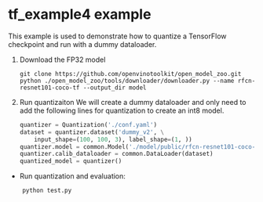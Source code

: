 tf_example4 example
=====================
This example is used to demonstrate how to quantize a TensorFlow checkpoint and run with a dummy dataloader.  

1. Download the FP32 model
    ```
    git clone https://github.com/openvinotoolkit/open_model_zoo.git
    python ./open_model_zoo/tools/downloader/downloader.py --name rfcn-resnet101-coco-tf --output_dir model 
    ```

2. Run quantizaiton
We will create a dummy dataloader and only need to add the following lines for quantization to create an int8 model.
    ```python
    quantizer = Quantization('./conf.yaml')
    dataset = quantizer.dataset('dummy_v2', \
        input_shape=(100, 100, 3), label_shape=(1, ))
    quantizer.model = common.Model('./model/public/rfcn-resnet101-coco-tf/rfcn_resnet101_coco_2018_01_28/')
    quantizer.calib_dataloader = common.DataLoader(dataset)
    quantized_model = quantizer()
    
    ```
* Run quantization and evaluation:
```shell
    python test.py
``` 

